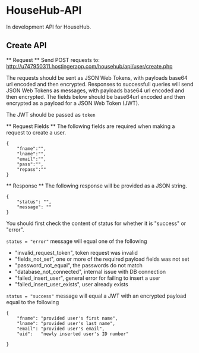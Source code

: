 # HouseHub-API

In development API for HouseHub.

## Create API
** Request **
Send POST requests to: http://u747950311.hostingerapp.com/househub/api/user/create.php

The requests should be sent as JSON Web Tokens, with payloads base64 url encoded and then encrypted.
Responses to successfull queries will send JSON Web Tokens as messages, with payloads base64 url encoded and then encrypted.
The fields below should be base64url encoded and then encrypted as a payload for a JSON Web Token (JWT).

The JWT should be passed as ```token```

** Request Fields **
The following fields are required when making a request to create a user.
```
{
    "fname":"",
    "lname":"",
    "email":"",
    "pass":"",
    "repass":""
}
```

** Response **
The following response will be provided as a JSON string.

```
{
    "status": "",
    "message": ""
}
```

You should first check the content of status for whether it is "success" or "error".

```status = "error"```
message will equal one of the following
- "invalid_request_token", token request was invalid
- "fields_not_set", one or more of the required payload fields was not set 
- "password_not_equal", the passwords do not match
- "database_not_connected", internal issue with DB connection
- "failed_insert_user", general error for failing to insert a user
- "failed_insert_user_exists", user already exists

```status = "success"```
message will equal a JWT with an encrypted payload equal to the following

```
{
    "fname": "provided user's first name",
    "lname": "provided user's last name",
    "email": "provided user's email",
    "uid":   "newly inserted user's ID number"
    
}
```

